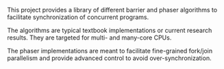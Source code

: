 This project provides a library of different barrier and phaser algorithms to facilitate synchronization of concurrent programs.

The algorithms are typical textbook implementations or current research results.
They are targeted for multi- and many-core CPUs.

The phaser implementations are meant to facilitate fine-grained fork/join parallelism and provide advanced control to avoid over-synchronization.